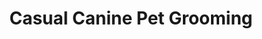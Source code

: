 ---
title: "Casual Canine Pet Grooming"
url: /st-francis/casual-canine-pet-grooming/
shop: Tiersalon
---